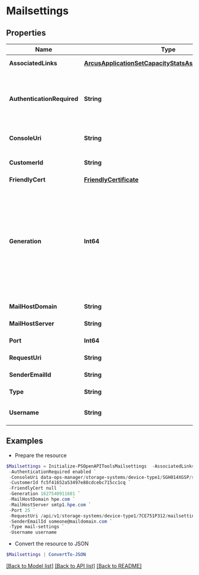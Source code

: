 # Mailsettings
## Properties

Name | Type | Description | Notes
------------ | ------------- | ------------- | -------------
**AssociatedLinks** | [**ArcusApplicationSetCapacityStatsAssociatedLinksInner[]**](ArcusApplicationSetCapacityStatsAssociatedLinksInner.md) | Associated Links Details | [optional] 
**AuthenticationRequired** | **String** | Authentication needed for SMTP settings,possible options are:enabled or disabled | [optional] 
**ConsoleUri** | **String** | consoleUri for detailed storage object | [optional] 
**CustomerId** | **String** | The customer application identifier | [optional] 
**FriendlyCert** | [**FriendlyCertificate**](FriendlyCertificate.md) |  | [optional] 
**Generation** | **Int64** | A monotonically increasing value. This value updates when the resource is updated and can be used as a short way to determine if a resource has changed or which of two different copies of a resource is more up to date.  | [optional] 
**MailHostDomain** | **String** | SMTP server&#39;s Host Domain | [optional] 
**MailHostServer** | **String** | SMTP server address/IP | [optional] 
**Port** | **Int64** | SMTP server&#39;s port number | [optional] 
**RequestUri** | **String** | requestUri for mail settings    | [optional] 
**SenderEmailId** | **String** | Sender email address | [optional] 
**Type** | **String** | The type of resource. | [optional] 
**Username** | **String** | SMTP server&#39;s username authentication | [optional] 

## Examples

- Prepare the resource
```powershell
$Mailsettings = Initialize-PSOpenAPIToolsMailsettings  -AssociatedLinks [{&quot;resourceUri&quot;:&quot;/api/v1/storage-systems/device-type1/7CE751P312&quot;,&quot;type&quot;:&quot;systems&quot;}] `
 -AuthenticationRequired enabled `
 -ConsoleUri data-ops-manager/storage-systems/device-type1/SGH014XGSP/settings/system-settings `
 -CustomerId fc5f41652a53497e88cdcebc715cc1cq `
 -FriendlyCert null `
 -Generation 1627540911681 `
 -MailHostDomain hpe.com `
 -MailHostServer smtp1.hpe.com `
 -Port 25 `
 -RequestUri /api/v1/storage-systems/device-type1/7CE751P312/mailsettings `
 -SenderEmailId someone@maildomain.com `
 -Type mail-settings `
 -Username username
```

- Convert the resource to JSON
```powershell
$Mailsettings | ConvertTo-JSON
```

[[Back to Model list]](../README.md#documentation-for-models) [[Back to API list]](../README.md#documentation-for-api-endpoints) [[Back to README]](../README.md)

